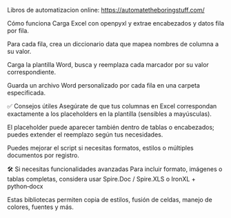 Libros de automatizacion online: https://automatetheboringstuff.com/

Cómo funciona
Carga Excel con openpyxl y extrae encabezados y datos fila por fila.

Para cada fila, crea un diccionario data que mapea nombres de columna a su valor.

Carga la plantilla Word, busca y reemplaza cada marcador <ColumnName> por su valor correspondiente.

Guarda un archivo Word personalizado por cada fila en una carpeta especificada.

✅ Consejos útiles
Asegúrate de que tus columnas en Excel correspondan exactamente a los placeholders en la plantilla (sensibles a mayúsculas).

El placeholder puede aparecer también dentro de tablas o encabezados; puedes extender el reemplazo según tus necesidades.

Puedes mejorar el script si necesitas formatos, estilos o múltiples documentos por registro.

🛠️ Si necesitas funcionalidades avanzadas
Para incluir formato, imágenes o tablas completas, considera usar Spire.Doc / Spire.XLS o IronXL + python‑docx 

Estas bibliotecas permiten copia de estilos, fusión de celdas, manejo de colores, fuentes y más.

